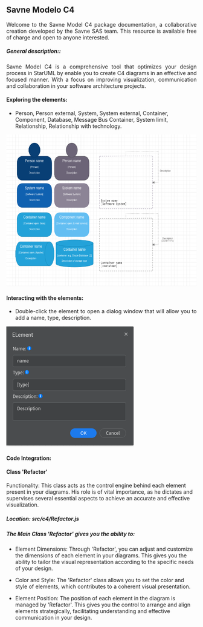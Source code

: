 ## Savne Modelo C4

<p style="text-align: justify">
  Welcome to the Savne Model C4 package documentation,
  a collaborative creation developed by the Savne SAS team. This resource is available free of charge and
  open to anyone interested.
</p>

##### General description::
<p style="text-align: justify">
  Savne Model C4 is a comprehensive tool that optimizes your design process in StarUML by
  enable you to create C4 diagrams in an effective and focused manner.
  With a focus on improving visualization,
  communication and collaboration in your software architecture projects.
</p>

#### Exploring the elements:

* Person, Person external, System, System external, Container, Component, Database,
Message Bus Container, System limit, Relationship, Relationship with technology.

<p>
  <img src="stylesheets/img/readme/elements_c4.png" alt="Elements c4" height="400"> 
</p>

#### Interacting with the elements:

* <p style="text-align: justify">
  Double-click the element to open a dialog window that will allow you to add a name,
  type, description.
</p>

<p>
  <img src="stylesheets/img/readme/dialog_general.png" alt="Elements c4" style="margin-right: 2%">
</p>

#### Code Integration:

#### Class 'Refactor'
Functionality: This class acts as the control engine behind each element present in your diagrams.
His role is of vital importance, as he dictates and supervises several essential aspects to achieve an accurate and effective visualization.

##### Location: src/c4/Refactor.js

##### The Main Class 'Refactor' gives you the ability to: 

* Element Dimensions: Through 'Refactor', you can adjust and customize the dimensions of each element in your diagrams.
  This gives you the ability to tailor the visual representation according to the specific needs of your design.

* Color and Style: The 'Refactor' class allows you to set the color and style of elements, which contributes to a coherent visual presentation.

* Element Position: The position of each element in the diagram is managed by 'Refactor'.
  This gives you the control to arrange and align elements strategically, facilitating understanding and effective communication in your design.




